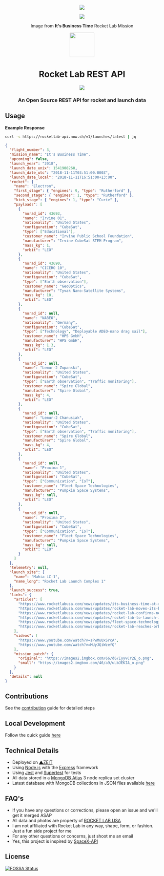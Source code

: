 <p align="center"><img src="https://i.imgur.com/Jbdc6V0.png"></p>
<p align="center"><img src="https://i.imgur.com/Z62dypG.jpg"></p>
<p align="center">Image from <b>It's Business Time</b> Rocket Lab Mission</p>

<p align="center"><img src="https://i.imgur.com/I7qwZNB.png" width="80"></p>

<h1 align="center">Rocket Lab REST API</h1>

<p align="center">
<a href="https://en.wikipedia.org/wiki/Representational_state_transfer"><img src="https://img.shields.io/badge/interface-REST-brightgreen.svg?longCache=true&style=flat"></a>
</p>

<h3 align="center">An Open Source REST API for rocket and launch data</h3>

## Usage

**Example Response**

```bash
curl -s https://rocketlab-api.now.sh/v1/launches/latest | jq
```

```json
{
  "flight_number": 3,
  "mission_name": "It's Business Time",
  "upcoming": false,
  "launch_year": "2018",
  "launch_date_unix": 1541908260,
  "launch_date_utc": "2018-11-11T03:51:00.000Z",
  "launch_date_local": "2018-11-11T16:51:00+13:00",
  "rocket": {
    "name": "Electron",
    "first_stage": { "engines": 9, "type": "Rutherford" },
    "second_stage": { "engines": 1, "type": "Rutherford" },
    "kick_stage": { "engines": 1, "type": "Curie" },
    "payloads": [
      {
        "norad_id": 43693,
        "name": "Irvine 01",
        "nationality": "United States",
        "configuration": "CubeSat",
        "type": ["Educational"],
        "customer_name": "Irvine Public School Foundation",
        "manufacturer": "Irvine CubeSat STEM Program",
        "mass_kg": 1,
        "orbit": "LEO"
      },
      {
        "norad_id": 43690,
        "name": "CICERO 10",
        "nationality": "United States",
        "configuration": "CubeSat",
        "type": ["Earth observation"],
        "customer_name": "GeoOptics",
        "manufacturer": "Tyvak Nano-Satellite Systems",
        "mass_kg": 10,
        "orbit": "LEO"
      },
      {
        "norad_id": null,
        "name": "NABEO",
        "nationality": "Germany",
        "configuration": "CubeSat",
        "type": ["Technology", "Deployable ADEO-nano drag sail"],
        "customer_name": "HPS GmbH",
        "manufacturer": "HPS GmbH",
        "mass_kg": 1.3,
        "orbit": "LEO"
      },
      {
        "norad_id": null,
        "name": "Lemur-2 Zupanski",
        "nationality": "United States",
        "configuration": "CubeSat",
        "type": ["Earth observation", "Traffic monitoring"],
        "customer_name": "Spire Global",
        "manufacturer": "Spire Global",
        "mass_kg": 4,
        "orbit": "LEO"
      },
      {
        "norad_id": null,
        "name": "Lemur-2 Chanusiak",
        "nationality": "United States",
        "configuration": "CubeSat",
        "type": ["Earth observation", "Traffic monitoring"],
        "customer_name": "Spire Global",
        "manufacturer": "Spire Global",
        "mass_kg": 4,
        "orbit": "LEO"
      },
      {
        "norad_id": null,
        "name": "Proxima 1",
        "nationality": "United States",
        "configuration": "CubeSat",
        "type": ["Communication", "IoT"],
        "customer_name": "Fleet Space Technologies",
        "manufacturer": "Pumpkin Space Systems",
        "mass_kg": null,
        "orbit": "LEO"
      },
      {
        "norad_id": null,
        "name": "Proxima 2",
        "nationality": "United States",
        "configuration": "CubeSat",
        "type": ["Communication", "IoT"],
        "customer_name": "Fleet Space Technologies",
        "manufacturer": "Pumpkin Space Systems",
        "mass_kg": null,
        "orbit": "LEO"
      }
    ]
  },
  "telemetry": null,
  "launch_site": {
    "name": "Mahia LC-1",
    "name_long": "Rocket Lab Launch Complex 1"
  },
  "launch_success": true,
  "links": {
    "articles": [
      "https://www.rocketlabusa.com/news/updates/its-business-time-at-rocket-lab/",
      "https://www.rocketlabusa.com/news/updates/rocket-lab-moves-its-business-time-launch-window/",
      "https://www.rocketlabusa.com/news/updates/rocket-lab-confirms-new-its-business-time-launch-window-and-bolsters-manifest/",
      "https://www.rocketlabusa.com/news/updates/rocket-lab-to-launch-its-business-time-and-elana-xix-missions-weeks-apart/",
      "https://www.rocketlabusa.com/news/updates/fleet-space-technologies-joins-rocket-lab-manifest-for-its-business-time-mission/",
      "https://www.rocketlabusa.com/news/updates/rocket-lab-reaches-orbit-again-deploys-more-satellites/"
    ],
    "videos": [
      "https://www.youtube.com/watch?v=sPwMuUxSrcA",
      "https://www.youtube.com/watch?v=MUyJQiWzefQ"
    ],
    "mission_patch": {
      "original": "https://images2.imgbox.com/66/d6/IyyvCr2E_o.png",
      "small": "https://images2.imgbox.com/46/a9/uLbJEKIA_o.png"
    }
  },
  "details": null
}
```

## Contributions
See the [contribution](https://github.com/barrosfilipe/Rocket-Lab-API/blob/master/CONTRIBUTING.md) guide for detailed steps

## Local Development
Follow the quick guide [here](https://github.com/barrosfilipe/Rocket-Lab-API/blob/master/docs/development.md)

## Technical Details
* Deployed on [▲ZEIT](https://zeit.co/)
* Using [Node.js](https://nodejs.org/en/) with the [Express](https://expressjs.com/) framework
* Using [Jest](https://facebook.github.io/jest/) and [Supertest](https://github.com/visionmedia/supertest) for tests
* All data stored in a [MongoDB Atlas](https://www.mongodb.com/cloud/atlas) 3 node replica set cluster
* Latest database with MongoDB collections in JSON files available [here](https://drive.google.com/file/d/1Cpn0DpeKrPz-wyjKqkVL82qBb1zj9BYK/view)

## FAQ's
* If you have any questions or corrections, please open an issue and we'll get it merged ASAP
* All data and photos are property of [ROCKET LAB USA](https://www.rocketlabusa.com/)
* I am not affiliated with Rocket Lab in any way, shape, form, or fashion. Just a fun side project for me
* For any other questions or concerns, just shoot me an email
* Yes, this project is inspired by [SpaceX-API](https://github.com/r-spacex/SpaceX-API/)

## License
[![FOSSA Status](https://app.fossa.io/api/projects/git%2Bgithub.com%2Fbarrosfilipe%2FRocket-Lab-API.svg?type=large)](https://app.fossa.io/projects/git%2Bgithub.com%2Fbarrosfilipe%2FRocket-Lab-API?ref=badge_large)
